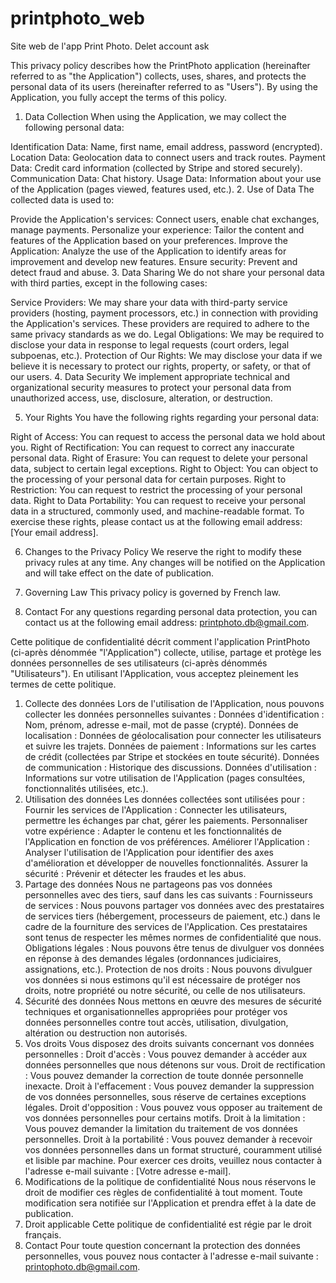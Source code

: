 # printphoto_web
Site web de l'app Print Photo. Delet account ask


This privacy policy describes how the PrintPhoto application (hereinafter referred to as "the Application") collects, uses, shares, and protects the personal data of its users (hereinafter referred to as "Users"). By using the Application, you fully accept the terms of this policy.

1. Data Collection
When using the Application, we may collect the following personal data:

Identification Data: Name, first name, email address, password (encrypted).
Location Data: Geolocation data to connect users and track routes.
Payment Data: Credit card information (collected by Stripe and stored securely).
Communication Data: Chat history.
Usage Data: Information about your use of the Application (pages viewed, features used, etc.).
2. Use of Data
The collected data is used to:

Provide the Application's services: Connect users, enable chat exchanges, manage payments.
Personalize your experience: Tailor the content and features of the Application based on your preferences.
Improve the Application: Analyze the use of the Application to identify areas for improvement and develop new features.
Ensure security: Prevent and detect fraud and abuse.
3. Data Sharing
We do not share your personal data with third parties, except in the following cases:

Service Providers: We may share your data with third-party service providers (hosting, payment processors, etc.) in connection with providing the Application's services. These providers are required to adhere to the same privacy standards as we do.
Legal Obligations: We may be required to disclose your data in response to legal requests (court orders, legal subpoenas, etc.).
Protection of Our Rights: We may disclose your data if we believe it is necessary to protect our rights, property, or safety, or that of our users.
4. Data Security
We implement appropriate technical and organizational security measures to protect your personal data from unauthorized access, use, disclosure, alteration, or destruction.

5. Your Rights
You have the following rights regarding your personal data:

Right of Access: You can request to access the personal data we hold about you.
Right of Rectification: You can request to correct any inaccurate personal data.
Right of Erasure: You can request to delete your personal data, subject to certain legal exceptions.
Right to Object: You can object to the processing of your personal data for certain purposes.
Right to Restriction: You can request to restrict the processing of your personal data.
Right to Data Portability: You can request to receive your personal data in a structured, commonly used, and machine-readable format.
To exercise these rights, please contact us at the following email address: [Your email address].

6. Changes to the Privacy Policy
We reserve the right to modify these privacy rules at any time. Any changes will be notified on the Application and will take effect on the date of publication.

7. Governing Law
This privacy policy is governed by French law.

8. Contact
For any questions regarding personal data protection, you can contact us at the following email address: printphoto.db@gmail.com.






Cette politique de confidentialité décrit comment l'application PrintPhoto (ci-après dénommée "l'Application") collecte, utilise, partage et protège les données personnelles de ses utilisateurs (ci-après dénommés "Utilisateurs"). En utilisant l'Application, vous acceptez pleinement les termes de cette politique.
1. Collecte des données
Lors de l'utilisation de l'Application, nous pouvons collecter les données personnelles suivantes :
Données d'identification : Nom, prénom, adresse e-mail, mot de passe (crypté).
Données de localisation : Données de géolocalisation pour connecter les utilisateurs et suivre les trajets.
Données de paiement : Informations sur les cartes de crédit (collectées par Stripe et stockées en toute sécurité).
Données de communication : Historique des discussions.
Données d'utilisation : Informations sur votre utilisation de l'Application (pages consultées, fonctionnalités utilisées, etc.).
2. Utilisation des données
Les données collectées sont utilisées pour :
Fournir les services de l'Application : Connecter les utilisateurs, permettre les échanges par chat, gérer les paiements.
Personnaliser votre expérience : Adapter le contenu et les fonctionnalités de l'Application en fonction de vos préférences.
Améliorer l'Application : Analyser l'utilisation de l'Application pour identifier des axes d'amélioration et développer de nouvelles fonctionnalités.
Assurer la sécurité : Prévenir et détecter les fraudes et les abus.
3. Partage des données
Nous ne partageons pas vos données personnelles avec des tiers, sauf dans les cas suivants :
Fournisseurs de services : Nous pouvons partager vos données avec des prestataires de services tiers (hébergement, processeurs de paiement, etc.) dans le cadre de la fourniture des services de l'Application. Ces prestataires sont tenus de respecter les mêmes normes de confidentialité que nous.
Obligations légales : Nous pouvons être tenus de divulguer vos données en réponse à des demandes légales (ordonnances judiciaires, assignations, etc.).
Protection de nos droits : Nous pouvons divulguer vos données si nous estimons qu'il est nécessaire de protéger nos droits, notre propriété ou notre sécurité, ou celle de nos utilisateurs.
4. Sécurité des données
Nous mettons en œuvre des mesures de sécurité techniques et organisationnelles appropriées pour protéger vos données personnelles contre tout accès, utilisation, divulgation, altération ou destruction non autorisés.
5. Vos droits
Vous disposez des droits suivants concernant vos données personnelles :
Droit d'accès : Vous pouvez demander à accéder aux données personnelles que nous détenons sur vous.
Droit de rectification : Vous pouvez demander la correction de toute donnée personnelle inexacte.
Droit à l'effacement : Vous pouvez demander la suppression de vos données personnelles, sous réserve de certaines exceptions légales.
Droit d'opposition : Vous pouvez vous opposer au traitement de vos données personnelles pour certains motifs.
Droit à la limitation : Vous pouvez demander la limitation du traitement de vos données personnelles.
Droit à la portabilité : Vous pouvez demander à recevoir vos données personnelles dans un format structuré, couramment utilisé et lisible par machine.
Pour exercer ces droits, veuillez nous contacter à l'adresse e-mail suivante : [Votre adresse e-mail].
6. Modifications de la politique de confidentialité
Nous nous réservons le droit de modifier ces règles de confidentialité à tout moment. Toute modification sera notifiée sur l'Application et prendra effet à la date de publication.
7. Droit applicable
Cette politique de confidentialité est régie par le droit français.
8. Contact
Pour toute question concernant la protection des données personnelles, vous pouvez nous contacter à l'adresse e-mail suivante : printophoto.db@gmail.com.



